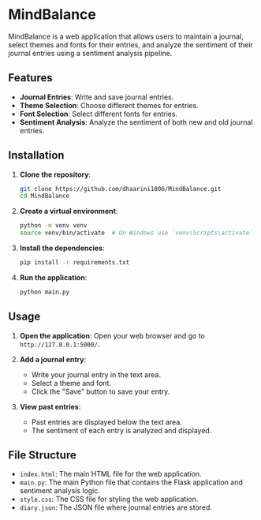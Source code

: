 # MindBalance

MindBalance is a web application that allows users to maintain a journal, select themes and fonts for their entries, and analyze the sentiment of their journal entries using a sentiment analysis pipeline.

## Features

- **Journal Entries**: Write and save journal entries.
- **Theme Selection**: Choose different themes for entries.
- **Font Selection**: Select different fonts for entries.
- **Sentiment Analysis**: Analyze the sentiment of both new and old journal entries.

## Installation

1. **Clone the repository**:
    ```sh
    git clone https://github.com/dhaarini1806/MindBalance.git
    cd MindBalance
    ```

2. **Create a virtual environment**:
    ```sh
    python -m venv venv
    source venv/bin/activate  # On Windows use `venv\Scripts\activate`
    ```

3. **Install the dependencies**:
    ```sh
    pip install -r requirements.txt
    ```

4. **Run the application**:
    ```sh
    python main.py
    ```

## Usage

1. **Open the application**:
    Open your web browser and go to `http://127.0.0.1:5000/`.

2. **Add a journal entry**:
    - Write your journal entry in the text area.
    - Select a theme and font.
    - Click the "Save" button to save your entry.

3. **View past entries**:
    - Past entries are displayed below the text area.
    - The sentiment of each entry is analyzed and displayed.

## File Structure

- `index.html`: The main HTML file for the web application.
- `main.py`: The main Python file that contains the Flask application and sentiment analysis logic.
- `style.css`: The CSS file for styling the web application.
- `diary.json`: The JSON file where journal entries are stored.